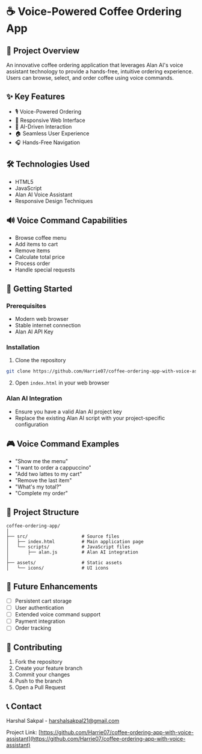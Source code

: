 # ☕ Voice-Powered Coffee Ordering App

## 🚀 Project Overview
An innovative coffee ordering application that leverages Alan AI's voice assistant technology to provide a hands-free, intuitive ordering experience. Users can browse, select, and order coffee using voice commands.

## ✨ Key Features
- 🎙️ Voice-Powered Ordering
- 📱 Responsive Web Interface
- 🤖 AI-Driven Interaction
- 🏠 Seamless User Experience
- 🎧 Hands-Free Navigation

## 🛠 Technologies Used
- HTML5
- JavaScript
- Alan AI Voice Assistant
- Responsive Design Techniques

## 🔊 Voice Command Capabilities
- Browse coffee menu
- Add items to cart
- Remove items
- Calculate total price
- Process order
- Handle special requests

## 🚀 Getting Started

### Prerequisites
- Modern web browser
- Stable internet connection
- Alan AI API Key

### Installation
1. Clone the repository
```bash
git clone https://github.com/Harrie07/coffee-ordering-app-with-voice-assistant.git
```

2. Open `index.html` in your web browser

### Alan AI Integration
- Ensure you have a valid Alan AI project key
- Replace the existing Alan AI script with your project-specific configuration

## 🎮 Voice Command Examples
- "Show me the menu"
- "I want to order a cappuccino"
- "Add two lattes to my cart"
- "Remove the last item"
- "What's my total?"
- "Complete my order"

## 🔧 Project Structure
```
coffee-ordering-app/
│
├── src/                    # Source files
│   ├── index.html          # Main application page
│   └── scripts/            # JavaScript files
│       ├── alan.js         # Alan AI integration
│
├── assets/                 # Static assets
│   └── icons/              # UI icons
```

## 🌟 Future Enhancements
- [ ] Persistent cart storage
- [ ] User authentication
- [ ] Extended voice command support
- [ ] Payment integration
- [ ] Order tracking

## 🤝 Contributing
1. Fork the repository
2. Create your feature branch
3. Commit your changes
4. Push to the branch
5. Open a Pull Request


## 📞 Contact
Harshal Sakpal - [harshalsakpal21@gmail.com](mailto:harshalsakpal21@gmail.com)

Project Link: [https://github.com/Harrie07/coffee-ordering-app-with-voice-assistant](https://github.com/Harrie07/coffee-ordering-app-with-voice-assistant)


